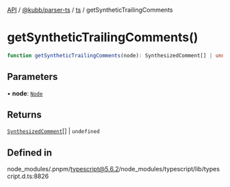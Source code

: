 [API](../../../../../packages.md) / [@kubb/parser-ts](../../../index.md) / [ts](../index.md) / getSyntheticTrailingComments

# getSyntheticTrailingComments()

```ts
function getSyntheticTrailingComments(node): SynthesizedComment[] | undefined
```

## Parameters

• **node**: [`Node`](../interfaces/Node.md)

## Returns

[`SynthesizedComment`](../interfaces/SynthesizedComment.md)[] \| `undefined`

## Defined in

node\_modules/.pnpm/typescript@5.6.2/node\_modules/typescript/lib/typescript.d.ts:8826

